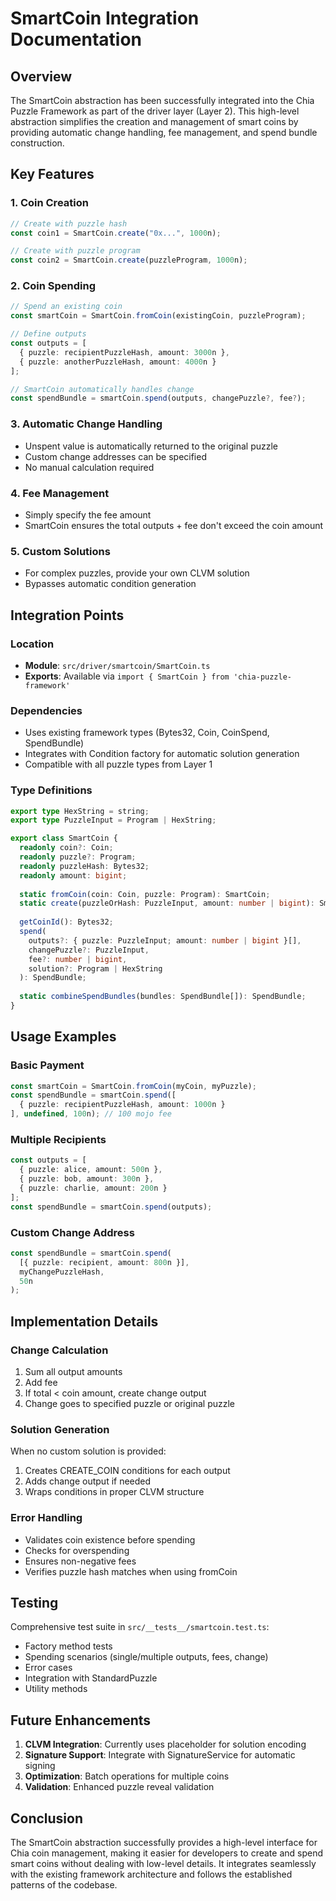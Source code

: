# SmartCoin Integration Documentation

## Overview

The SmartCoin abstraction has been successfully integrated into the Chia Puzzle Framework as part of the driver layer (Layer 2). This high-level abstraction simplifies the creation and management of smart coins by providing automatic change handling, fee management, and spend bundle construction.

## Key Features

### 1. Coin Creation
```typescript
// Create with puzzle hash
const coin1 = SmartCoin.create("0x...", 1000n);

// Create with puzzle program
const coin2 = SmartCoin.create(puzzleProgram, 1000n);
```

### 2. Coin Spending
```typescript
// Spend an existing coin
const smartCoin = SmartCoin.fromCoin(existingCoin, puzzleProgram);

// Define outputs
const outputs = [
  { puzzle: recipientPuzzleHash, amount: 3000n },
  { puzzle: anotherPuzzleHash, amount: 4000n }
];

// SmartCoin automatically handles change
const spendBundle = smartCoin.spend(outputs, changePuzzle?, fee?);
```

### 3. Automatic Change Handling
- Unspent value is automatically returned to the original puzzle
- Custom change addresses can be specified
- No manual calculation required

### 4. Fee Management
- Simply specify the fee amount
- SmartCoin ensures the total outputs + fee don't exceed the coin amount

### 5. Custom Solutions
- For complex puzzles, provide your own CLVM solution
- Bypasses automatic condition generation

## Integration Points

### Location
- **Module**: `src/driver/smartcoin/SmartCoin.ts`
- **Exports**: Available via `import { SmartCoin } from 'chia-puzzle-framework'`

### Dependencies
- Uses existing framework types (Bytes32, Coin, CoinSpend, SpendBundle)
- Integrates with Condition factory for automatic solution generation
- Compatible with all puzzle types from Layer 1

### Type Definitions
```typescript
export type HexString = string;
export type PuzzleInput = Program | HexString;

export class SmartCoin {
  readonly coin?: Coin;
  readonly puzzle?: Program;
  readonly puzzleHash: Bytes32;
  readonly amount: bigint;
  
  static fromCoin(coin: Coin, puzzle: Program): SmartCoin;
  static create(puzzleOrHash: PuzzleInput, amount: number | bigint): SmartCoin;
  
  getCoinId(): Bytes32;
  spend(
    outputs?: { puzzle: PuzzleInput; amount: number | bigint }[],
    changePuzzle?: PuzzleInput,
    fee?: number | bigint,
    solution?: Program | HexString
  ): SpendBundle;
  
  static combineSpendBundles(bundles: SpendBundle[]): SpendBundle;
}
```

## Usage Examples

### Basic Payment
```typescript
const smartCoin = SmartCoin.fromCoin(myCoin, myPuzzle);
const spendBundle = smartCoin.spend([
  { puzzle: recipientPuzzleHash, amount: 1000n }
], undefined, 100n); // 100 mojo fee
```

### Multiple Recipients
```typescript
const outputs = [
  { puzzle: alice, amount: 500n },
  { puzzle: bob, amount: 300n },
  { puzzle: charlie, amount: 200n }
];
const spendBundle = smartCoin.spend(outputs);
```

### Custom Change Address
```typescript
const spendBundle = smartCoin.spend(
  [{ puzzle: recipient, amount: 800n }],
  myChangePuzzleHash,
  50n
);
```

## Implementation Details

### Change Calculation
1. Sum all output amounts
2. Add fee
3. If total < coin amount, create change output
4. Change goes to specified puzzle or original puzzle

### Solution Generation
When no custom solution is provided:
1. Creates CREATE_COIN conditions for each output
2. Adds change output if needed
3. Wraps conditions in proper CLVM structure

### Error Handling
- Validates coin existence before spending
- Checks for overspending
- Ensures non-negative fees
- Verifies puzzle hash matches when using fromCoin

## Testing

Comprehensive test suite in `src/__tests__/smartcoin.test.ts`:
- Factory method tests
- Spending scenarios (single/multiple outputs, fees, change)
- Error cases
- Integration with StandardPuzzle
- Utility methods

## Future Enhancements

1. **CLVM Integration**: Currently uses placeholder for solution encoding
2. **Signature Support**: Integrate with SignatureService for automatic signing
3. **Optimization**: Batch operations for multiple coins
4. **Validation**: Enhanced puzzle reveal validation

## Conclusion

The SmartCoin abstraction successfully provides a high-level interface for Chia coin management, making it easier for developers to create and spend smart coins without dealing with low-level details. It integrates seamlessly with the existing framework architecture and follows the established patterns of the codebase. 